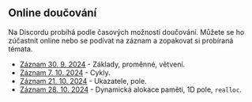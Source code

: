 ## Online doučování

Na Discordu probíhá podle časových možností doučování.
Můžete se ho zúčastnít online nebo se podívat na záznam a zopakovat si probíraná témata.

- [Záznam 30. 9. 2024](https://www.youtube.com/watch?v=vPB8vOH_8Fs) - Základy, proměnné, větvení.
- [Záznam 7. 10. 2024](https://www.youtube.com/watch?v=vsAFPwSbKy0) - Cykly.
- [Záznam 21. 10. 2024](https://www.youtube.com/watch?v=wnylMcLd6sY) - Ukazatele, pole.
- [Záznam 28. 10. 2024](https://www.youtube.com/watch?v=H4x2gq7gi4M) - Dynamická alokace paměti, 1D pole, `realloc`.
